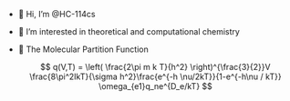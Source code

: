 - 👋 Hi, I’m @HC-114cs
- 👀 I’m interested in theoretical and computational chemistry
- 🎇 The Molecular Partition Function
  
  $$
  q(V,T) = \left( \frac{2\pi m k T}{h^2} \right)^{\frac{3}{2}}V \frac{8\pi^2IkT}{\sigma h^2}\frac{e^{-h \nu/2kT}}{1-e^{-h\nu / kT}} \omega_{e1}q_ne^{D_e/kT}
  $$
  
<!---
HC-114cs/HC-114cs is a ✨ special ✨ repository because its `README.md` (this file) appears on your GitHub profile.
You can click the Preview link to take a look at your changes.
--->
